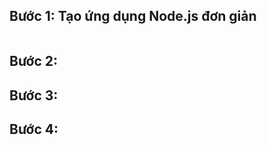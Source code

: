 ## Bước 1: Tạo ứng dụng Node.js đơn giản
```"express": "^4.17.1"
```

## Bước 2:

## Bước 3:

## Bước 4: